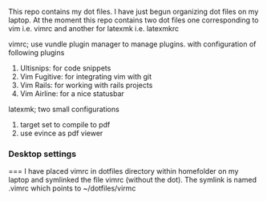 This repo contains my dot files. I have just begun organizing
dot files on my laptop. At the moment this repo contains two
dot files one corresponding to vim i.e. vimrc and another
for latexmk i.e. latexmkrc

vimrc; use vundle plugin manager to manage plugins.
with configuration of following plugins 
1. Ultisnips: for code snippets
2. Vim Fugitive: for integrating vim with git
3. Vim Rails: for working with rails projects
4. Vim Airline: for a nice statusbar 

latexmk; two small configurations
1. target set to compile to pdf
2. use evince as pdf viewer 

### Desktop settings
===
I have placed vimrc in dotfiles directory within homefolder
on my laptop and symlinked the file vimrc (without the dot).
The symlink is named .vimrc which points to ~/dotfiles/virmc
